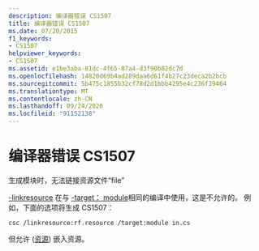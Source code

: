 ```yaml
---
description: 编译器错误 CS1507
title: 编译器错误 CS1507
ms.date: 07/20/2015
f1_keywords:
- CS1507
helpviewer_keywords:
- CS1507
ms.assetid: e1be3aba-81dc-4f65-87a4-d3f90b82dc7d
ms.openlocfilehash: 14820d69b4ad289daa6d61f4b27c23deca2b2bcb
ms.sourcegitcommit: 5b475c1855b32cf78d2d1bbb4295e4c236f39464
ms.translationtype: MT
ms.contentlocale: zh-CN
ms.lasthandoff: 09/24/2020
ms.locfileid: "91152138"
---
```

# <a name="compiler-error-cs1507"></a>编译器错误 CS1507

生成模块时，无法链接资源文件“file”  
  
 [-linkresource](../language-reference/compiler-options/linkresource-compiler-option.md) 在与 [-target： module](../language-reference/compiler-options/target-module-compiler-option.md)相同的编译中使用，这是不允许的。 例如，下面的选项将生成 CS1507：  
  
```console  
csc /linkresource:rf.resource /target:module in.cs  
```  
  
 但允许 ([资源](../language-reference/compiler-options/resource-compiler-option.md)) 嵌入资源。
